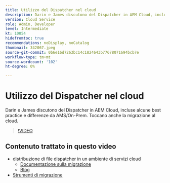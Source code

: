 ```yaml
---
title: Utilizzo del Dispatcher nel cloud
description: Darin e James discutono del Dispatcher in AEM Cloud, incluse alcune best practice e differenze da AMS/On-Prem. Toccano anche la migrazione al cloud.
version: Cloud Service
role: Admin, Developer
level: Intermediate
kt: 10054
hidefromtoc: true
recommendations: noDisplay, noCatalog
thumbnail: 342067.jpeg
source-git-commit: 0b6e16d7263bc14c1824643b77678071694bcb7e
workflow-type: tm+mt
source-wordcount: '102'
ht-degree: 0%

---
```



# Utilizzo del Dispatcher nel cloud

Darin e James discutono del Dispatcher in AEM Cloud, incluse alcune best practice e differenze da AMS/On-Prem. Toccano anche la migrazione al cloud.

>[!VIDEO](https://video.tv.adobe.com/v/342067/)

## Contenuto trattato in questo video

+ distribuzione di file dispatcher in un ambiente di servizi cloud
   + [Documentazione sulla migrazione](https://experienceleague.adobe.com/docs/experience-manager-cloud-manager/using/getting-started/dispatcher-configurations.html)
   + [Blog](https://medium.com/adobetech/migrating-a-dispatcher-configuration-from-managed-services-to-aem-as-a-cloud-service-fa8a80d242ee)
+ [Strumenti di migrazione](https://github.com/adobe/aio-cli-plugin-aem-cloud-service-migration)
